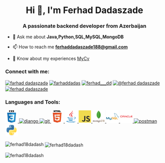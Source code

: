 
<h1 align="center">Hi 👋, I'm Ferhad Dadaszade</h1>
<h3 align="center">A passionate backend developer from Azerbaijan</h3>

- 💬 Ask me about **Java,Python,SQL,MySQL,MongoDB**

- 📫 How to reach me **ferhaddadaszade188@gmail.com**

- 📄 Know about my experiences [MyCv](file:///C:/Users/user/Desktop/CVEnFerhadDadaszade.pdf)

<h3 align="left">Connect with me:</h3>
<p align="left">
<a href="https://www.linkedin.com/in/f%C9%99rhad-dada%C5%9Fzad%C9%99-360547215/" target="blank"><img align="center" src="https://raw.githubusercontent.com/rahuldkjain/github-profile-readme-generator/master/src/images/icons/Social/linked-in-alt.svg" alt="fərhad dadaşzadə" height="30" width="40" /></a>
<a href="https://stackoverflow.com/users/23480172/farhaddadas" target="blank"><img align="center" src="https://raw.githubusercontent.com/rahuldkjain/github-profile-readme-generator/master/src/images/icons/Social/stack-overflow.svg" alt="farhaddadas" height="30" width="40" /></a>
<a href="https://instagram.com/ferhad___dd" target="blank"><img align="center" src="https://raw.githubusercontent.com/rahuldkjain/github-profile-readme-generator/master/src/images/icons/Social/instagram.svg" alt="ferhad___dd" height="30" width="40" /></a>
<a href="https://medium.com/@ferhaddadaszade188" target="blank"><img align="center" src="https://raw.githubusercontent.com/rahuldkjain/github-profile-readme-generator/master/src/images/icons/Social/medium.svg" alt="@ferhad dadaszade" height="30" width="40" /></a>
<a href="https://www.hackerrank.com/profile/ferhaddadaszade1" target="blank"><img align="center" src="https://raw.githubusercontent.com/rahuldkjain/github-profile-readme-generator/master/src/images/icons/Social/hackerrank.svg" alt="ferhad dadaszade" height="30" width="40" /></a>
</p>

<h3 align="left">Languages and Tools:</h3>
<p align="left"> <a href="https://www.w3schools.com/css/" target="_blank" rel="noreferrer"> <img src="https://raw.githubusercontent.com/devicons/devicon/master/icons/css3/css3-original-wordmark.svg" alt="css3" width="40" height="40"/> </a> <a href="https://www.djangoproject.com/" target="_blank" rel="noreferrer"> <img src="https://cdn.worldvectorlogo.com/logos/django.svg" alt="django" width="40" height="40"/> </a> <a href="https://git-scm.com/" target="_blank" rel="noreferrer"> <img src="https://www.vectorlogo.zone/logos/git-scm/git-scm-icon.svg" alt="git" width="40" height="40"/> </a> <a href="https://www.w3.org/html/" target="_blank" rel="noreferrer"> <img src="https://raw.githubusercontent.com/devicons/devicon/master/icons/html5/html5-original-wordmark.svg" alt="html5" width="40" height="40"/> </a> <a href="https://www.java.com" target="_blank" rel="noreferrer"> <img src="https://raw.githubusercontent.com/devicons/devicon/master/icons/java/java-original.svg" alt="java" width="40" height="40"/> </a> <a href="https://developer.mozilla.org/en-US/docs/Web/JavaScript" target="_blank" rel="noreferrer"> <img src="https://raw.githubusercontent.com/devicons/devicon/master/icons/javascript/javascript-original.svg" alt="javascript" width="40" height="40"/> </a> <a href="https://www.mongodb.com/" target="_blank" rel="noreferrer"> <img src="https://raw.githubusercontent.com/devicons/devicon/master/icons/mongodb/mongodb-original-wordmark.svg" alt="mongodb" width="40" height="40"/> </a> <a href="https://www.mysql.com/" target="_blank" rel="noreferrer"> <img src="https://raw.githubusercontent.com/devicons/devicon/master/icons/mysql/mysql-original-wordmark.svg" alt="mysql" width="40" height="40"/> </a> <a href="https://www.oracle.com/" target="_blank" rel="noreferrer"> <img src="https://raw.githubusercontent.com/devicons/devicon/master/icons/oracle/oracle-original.svg" alt="oracle" width="40" height="40"/> </a> <a href="https://postman.com" target="_blank" rel="noreferrer"> <img src="https://www.vectorlogo.zone/logos/getpostman/getpostman-icon.svg" alt="postman" width="40" height="40"/> </a> <a href="https://www.python.org" target="_blank" rel="noreferrer"> <img src="https://raw.githubusercontent.com/devicons/devicon/master/icons/python/python-original.svg" alt="python" width="40" height="40"/> </a> </p>

<p><img align="left" src="https://github-readme-stats.vercel.app/api/top-langs?username=ferhad18dadash&show_icons=true&locale=en&layout=compact" alt="ferhad18dadash" /></p>

<p>&nbsp;<img align="center" src="https://github-readme-stats.vercel.app/api?username=ferhad18dadash&show_icons=true&locale=en" alt="ferhad18dadash" /></p>

<p><img align="center" src="https://github-readme-streak-stats.herokuapp.com/?user=ferhad18dadash&" alt="ferhad18dadash" /></p>

